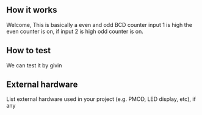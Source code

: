 <!---

This file is used to generate your project datasheet. Please fill in the information below and delete any unused
sections.

You can also include images in this folder and reference them in the markdown. Each image must be less than
512 kb in size, and the combined size of all images must be less than 1 MB.
-->

## How it works

Welcome, This is basically a even and odd BCD counter input 1 is high the even counter is on, if input 2 is high odd counter is on. 

## How to test

We can test it by givin

## External hardware

List external hardware used in your project (e.g. PMOD, LED display, etc), if any
